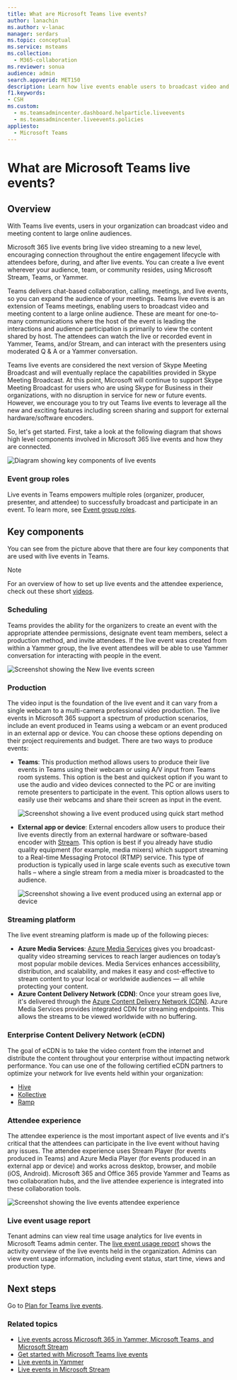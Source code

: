 ```yaml
---
title: What are Microsoft Teams live events?
author: lanachin
ms.author: v-lanac
manager: serdars
ms.topic: conceptual
ms.service: msteams
ms.collection: 
  - M365-collaboration
ms.reviewer: sonua
audience: admin
search.appverid: MET150
description: Learn how live events enable users to broadcast video and content to large online audiences in Teams, Yammer, and Stream.
f1.keywords: 
- CSH
ms.custom:
  - ms.teamsadmincenter.dashboard.helparticle.liveevents
  - ms.teamsadmincenter.liveevents.policies
appliesto: 
  - Microsoft Teams
---
```


# What are Microsoft Teams live events?

## Overview

With Teams live events, users in your organization can broadcast video and meeting content to large online audiences. 

Microsoft 365 live events bring live video streaming to a new level, encouraging connection throughout the entire engagement lifecycle with attendees before, during, and after live events. You can create a live event wherever your audience, team, or community resides, using Microsoft Stream, Teams, or Yammer.  

Teams delivers chat-based collaboration, calling, meetings, and live events, so you can expand the audience of your meetings. Teams live events is an extension of Teams meetings, enabling users to broadcast video and meeting content to a large online audience. These are meant for one-to-many communications where the host of the event is leading the interactions and audience participation is primarily to view the content shared by host. The attendees can watch the live or recorded event in Yammer, Teams, and/or Stream, and can interact with the presenters using moderated Q & A or a Yammer conversation.

Teams live events are considered the next version of Skype Meeting Broadcast and will eventually replace the capabilities provided in Skype Meeting Broadcast. At this point, Microsoft will continue to support Skype Meeting Broadcast for users who are using Skype for Business in their organizations, with no disruption in service for new or future events. However, we encourage you to try out Teams live events to leverage all the new and exciting features including screen sharing and support for external hardware/software encoders.

So, let's get started. First, take a look at the following diagram that shows high level components involved in Microsoft 365 live events and how they are connected. 

![Diagram showing key components of live events](../media/teams-live-events.png  "Diagram showing key components of live events, scheduling, production, Stream platform, certified third-party eCDN providers")

### Event group roles
Live events in Teams empowers multiple roles (organizer, producer, presenter, and attendee) to successfully broadcast and participate in an event. To learn more, see [Event group roles](https://support.office.com/article/get-started-with-microsoft-teams-live-events-d077fec2-a058-483e-9ab5-1494afda578a?ui=en-US&rs=en-US&ad=US#bkmk_roles).

## Key components
You can see from the picture above that there are four key components that are used with live events in Teams.

> [!NOTE]
> For an overview of how to set up live events and the attendee experience, check out these short [videos](https://support.office.com/article/video-plan-and-schedule-a-live-event-f92363a0-6d98-46d2-bdd9-f2248075e502).

### Scheduling
Teams provides the ability for the organizers to create an event with the appropriate attendee permissions, designate event team members, select a production method, and invite attendees. If the live event was created from within a Yammer group, the live event attendees will be able to use Yammer conversation for interacting with people in the event. 

![Screenshot showing the New live events screen](../media/teams-live-events-schedule.png "Screen shot showing the New live event screen to create and schedule a new live event")

### Production
The video input is the foundation of the live event and it can vary from a single webcam to a multi-camera professional video production. The live events in Microsoft 365 support a spectrum of production scenarios, include an event produced in Teams using a webcam or an event produced in an external app or device. You can choose these options depending on their project requirements and budget. There are two ways to produce events:

- **Teams**: This production method allows users to produce their live events in Teams using their webcam or using A/V input from Teams room systems. This option is the best and quickest option if you want to use the audio and video devices connected to the PC or are inviting remote presenters to participate in the event. This option allows users to easily use their webcams and share their screen as input in the event. 

    ![Screenshot showing a live event produced using quick start method](../media/teams-live-events-quick-start.png "Screen shot showing a live event that's produced by using the quick start production method")

- **External app or device**: External encoders allow users to produce their live events directly from an external hardware or software-based encoder with [Stream](https://stream.microsoft.com). This option is best if you already have studio quality equipment (for example, media mixers) which support streaming to a Real-time Messaging Protocol (RTMP) service. This type of production is typically used in large scale events such as executive town halls – where a single stream from a media mixer is broadcasted to the audience. 

    ![Screenshot showing a live event produced using an external app or device](../media/teams-live-events-external-encoder.png "Screen shot showing a live event that's produced by using the external app or device production method")

### Streaming platform
The live event streaming platform is made up of the following pieces:

- **Azure Media Services**:  [Azure Media Services](https://docs.microsoft.com/azure/media-services/previous/) gives you broadcast-quality video streaming services to reach larger audiences on today’s most popular mobile devices. Media Services enhances accessibility, distribution, and scalability, and makes it easy and cost-effective to stream content to your local or worldwide audiences — all while protecting your content.
- **Azure Content Delivery Network (CDN)**:  Once your stream goes live, it's delivered through the [Azure Content Delivery Network (CDN)](https://docs.microsoft.com/azure/cdn/). Azure Media Services provides integrated CDN for streaming endpoints. This allows the streams to be viewed worldwide with no buffering.

### Enterprise Content Delivery Network (eCDN)
The goal of eCDN is to take the video content from the internet and distribute the content throughout your enterprise without impacting network performance. You can use one of the following certified eCDN partners to optimize your network for live events held within your organization:
- [Hive](https://www.hivestreaming.com/partners/integration-partners/microsoft/)
- [Kollective](https://kollective.com/ecdn-solutions/microsoft-live-events/)
- [Ramp](http://www.ramp.com)

### Attendee experience 
The attendee experience is the most important aspect of live events and it's critical that the attendees can participate in the live event without having any issues. The attendee experience uses Stream Player (for events produced in Teams) and Azure Media Player (for events produced in an external app or device) and works across desktop, browser, and mobile (iOS, Android). Microsoft 365 and Office 365 provide Yammer and Teams as two collaboration hubs, and the live attendee experience is integrated into these collaboration tools. 

![Screenshot showing the live events attendee experience](../media/teams-live-events-attendee.png "Screen shot showing the live events attendee experience")

### Live event usage report 
Tenant admins can view real time usage analytics for live events in Microsoft Teams admin center.  The [live event usage report](../teams-analytics-and-reports/teams-live-event-usage-report.md) shows the activity overview of the live events held in the organization.  Admins can view event usage information, including event status, start time, views and production type.  

## Next steps
Go to [Plan for Teams live events](plan-for-teams-live-events.md).

### Related topics
- [Live events across Microsoft 365 in Yammer, Microsoft Teams, and Microsoft Stream](https://docs.microsoft.com/stream/live-event-m365)
- [Get started with Microsoft Teams live events](https://support.office.com/article/d077fec2-a058-483e-9ab5-1494afda578a)
- [Live events in Yammer](https://support.office.com/article/live-events-in-yammer-4ece0ee2-c268-4636-bf2a-16e454befe57)
- [Live events in Microsoft Stream](https://docs.microsoft.com/stream/live-event-overview)

 
